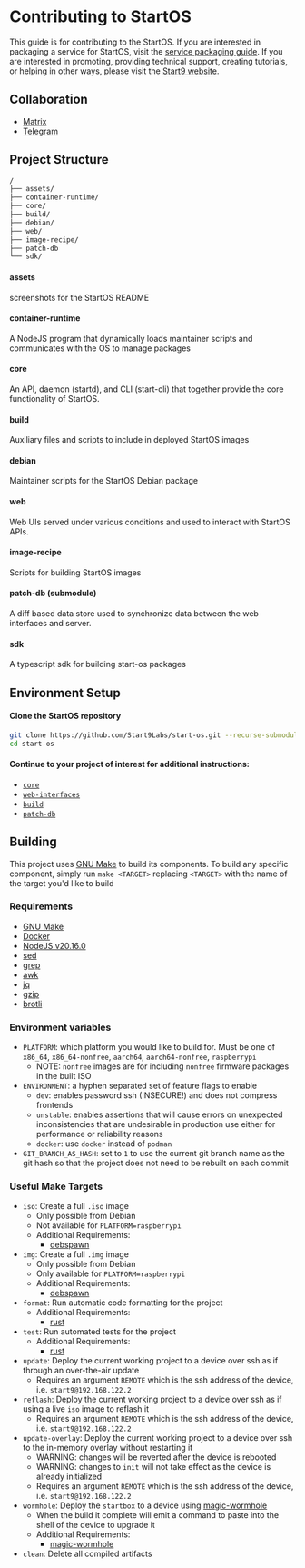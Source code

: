 # Contributing to StartOS

This guide is for contributing to the StartOS. If you are interested in packaging a service for StartOS, visit the [service packaging guide](https://docs.start9.com/latest/packaging-guide/). If you are interested in promoting, providing technical support, creating tutorials, or helping in other ways, please visit the [Start9 website](https://start9.com/contribute).

## Collaboration

- [Matrix](https://matrix.to/#/#community-dev:matrix.start9labs.com)
- [Telegram](https://t.me/start9_labs/47471)

## Project Structure

```bash
/
├── assets/
├── container-runtime/
├── core/
├── build/
├── debian/
├── web/
├── image-recipe/
├── patch-db
└── sdk/
```

#### assets

screenshots for the StartOS README

#### container-runtime

A NodeJS program that dynamically loads maintainer scripts and communicates with the OS to manage packages

#### core

An API, daemon (startd), and CLI (start-cli) that together provide the core functionality of StartOS.

#### build

Auxiliary files and scripts to include in deployed StartOS images

#### debian

Maintainer scripts for the StartOS Debian package

#### web

Web UIs served under various conditions and used to interact with StartOS APIs.

#### image-recipe

Scripts for building StartOS images

#### patch-db (submodule)

A diff based data store used to synchronize data between the web interfaces and server.

#### sdk

A typescript sdk for building start-os packages

## Environment Setup

#### Clone the StartOS repository

```sh
git clone https://github.com/Start9Labs/start-os.git --recurse-submodules
cd start-os
```

#### Continue to your project of interest for additional instructions:

- [`core`](core/README.md)
- [`web-interfaces`](web-interfaces/README.md)
- [`build`](build/README.md)
- [`patch-db`](https://github.com/Start9Labs/patch-db)

## Building

This project uses [GNU Make](https://www.gnu.org/software/make/) to build its components. To build any specific component, simply run `make <TARGET>` replacing `<TARGET>` with the name of the target you'd like to build

### Requirements

- [GNU Make](https://www.gnu.org/software/make/)
- [Docker](https://docs.docker.com/get-docker/)
- [NodeJS v20.16.0](https://docs.npmjs.com/downloading-and-installing-node-js-and-npm)
- [sed](https://www.gnu.org/software/sed/)
- [grep](https://www.gnu.org/software/grep/)
- [awk](https://www.gnu.org/software/gawk/)
- [jq](https://jqlang.github.io/jq/)
- [gzip](https://www.gnu.org/software/gzip/)
- [brotli](https://github.com/google/brotli)

### Environment variables

- `PLATFORM`: which platform you would like to build for. Must be one of `x86_64`, `x86_64-nonfree`, `aarch64`, `aarch64-nonfree`, `raspberrypi`
  - NOTE: `nonfree` images are for including `nonfree` firmware packages in the built ISO
- `ENVIRONMENT`: a hyphen separated set of feature flags to enable
  - `dev`: enables password ssh (INSECURE!) and does not compress frontends
  - `unstable`: enables assertions that will cause errors on unexpected inconsistencies that are undesirable in production use either for performance or reliability reasons
  - `docker`: use `docker` instead of `podman`
- `GIT_BRANCH_AS_HASH`: set to `1` to use the current git branch name as the git hash so that the project does not need to be rebuilt on each commit

### Useful Make Targets

- `iso`: Create a full `.iso` image
  - Only possible from Debian
  - Not available for `PLATFORM=raspberrypi`
  - Additional Requirements:
    - [debspawn](https://github.com/lkhq/debspawn)
- `img`: Create a full `.img` image
  - Only possible from Debian
  - Only available for `PLATFORM=raspberrypi`
  - Additional Requirements:
    - [debspawn](https://github.com/lkhq/debspawn)
- `format`: Run automatic code formatting for the project
  - Additional Requirements:
    - [rust](https://rustup.rs/)
- `test`: Run automated tests for the project
  - Additional Requirements:
    - [rust](https://rustup.rs/)
- `update`: Deploy the current working project to a device over ssh as if through an over-the-air update
  - Requires an argument `REMOTE` which is the ssh address of the device, i.e. `start9@192.168.122.2`
- `reflash`: Deploy the current working project to a device over ssh as if using a live `iso` image to reflash it
  - Requires an argument `REMOTE` which is the ssh address of the device, i.e. `start9@192.168.122.2`
- `update-overlay`: Deploy the current working project to a device over ssh to the in-memory overlay without restarting it
  - WARNING: changes will be reverted after the device is rebooted
  - WARNING: changes to `init` will not take effect as the device is already initialized
  - Requires an argument `REMOTE` which is the ssh address of the device, i.e. `start9@192.168.122.2`
- `wormhole`: Deploy the `startbox` to a device using [magic-wormhole](https://github.com/magic-wormhole/magic-wormhole)
  - When the build it complete will emit a command to paste into the shell of the device to upgrade it
  - Additional Requirements:
    - [magic-wormhole](https://github.com/magic-wormhole/magic-wormhole)
- `clean`: Delete all compiled artifacts
